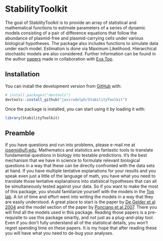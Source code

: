 
<!-- README.md is generated from README.Rmd. Please edit that file -->

# StabilityToolkit

<!-- badges: start -->

<!-- badges: end -->

The goal of StabilityToolkit is to provide an array of statistical and
mathematical functions to estimate parameters of a series of dynamic
models consisting of a pair of difference equations that follow the
abundance of plasmid-free and plasmid-carrying cells under various
biological hypotheses. The package also includes functions to simulate
data under each model. Estimation is done via Maximum Likelihood.
Hierarchical stochastic models are also considered. Further information
can be found in the author
[papers](http://people.clas.ufl.edu/josemi/papers/) made in
collaboration with [Eva Top](http://www.thetoplab.org/).

## Installation

You can install the development version from
[GitHub](https://github.com/) with:

``` r
# install.packages("devtools")
devtools::install_github("javirudolph/StabilityToolkit")
```

Once the package is installed, you can start using it by loading it
with:

``` r
library(StabilityToolkit)
```

## Preamble

If you have questions and run into problems, please e-mail me at
<josemi@ufl.edu>. Mathematics and statistics are fantastic tools to
translate fundamental questions in biology into testable predictions.
It’s the best mechanism that we have in science to formulate relevant
biological questions in a way that these can be directly confronted with
the data sets at hand. If you have multiple tentative explanations for
your results and you speak even just a little of the language of math,
you have what you need to translate those tentative explanations into
statistical hypotheses that can all be simultaneously tested against
your data. So if you want to make the most of this package, you should
familiarize yourself with the models in the [Top
lab](http://www.thetoplab.org/). A lot of time and effort went into
writing the models in a way that they are easily understood. A great
place to start is the paper by [De Gelder et
al 2004](https://www.genetics.org/content/168/3/1131) and the model
section of the paper by [Ponciano et
al 2007](https://doi.org/10.1534/genetics.106.061937). There you will
find all the models used in this package. Reading those papers is a
pre-requisite to use this package smartly, and not just as a
plug-and-play tool. Even if you don’t fully understand all of the
statistical details, you won’t regret spending time on these papers. It
is my hope that after reading these you will have what you need to
de-bug your analyses.
